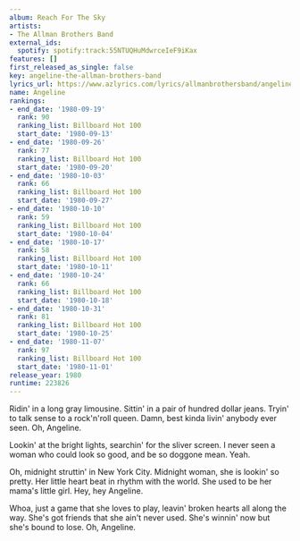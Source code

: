 ```yaml
---
album: Reach For The Sky
artists:
- The Allman Brothers Band
external_ids:
  spotify: spotify:track:55NTUQHuMdwrceIeF9iKax
features: []
first_released_as_single: false
key: angeline-the-allman-brothers-band
lyrics_url: https://www.azlyrics.com/lyrics/allmanbrothersband/angeline.html
name: Angeline
rankings:
- end_date: '1980-09-19'
  rank: 90
  ranking_list: Billboard Hot 100
  start_date: '1980-09-13'
- end_date: '1980-09-26'
  rank: 77
  ranking_list: Billboard Hot 100
  start_date: '1980-09-20'
- end_date: '1980-10-03'
  rank: 66
  ranking_list: Billboard Hot 100
  start_date: '1980-09-27'
- end_date: '1980-10-10'
  rank: 59
  ranking_list: Billboard Hot 100
  start_date: '1980-10-04'
- end_date: '1980-10-17'
  rank: 58
  ranking_list: Billboard Hot 100
  start_date: '1980-10-11'
- end_date: '1980-10-24'
  rank: 66
  ranking_list: Billboard Hot 100
  start_date: '1980-10-18'
- end_date: '1980-10-31'
  rank: 81
  ranking_list: Billboard Hot 100
  start_date: '1980-10-25'
- end_date: '1980-11-07'
  rank: 97
  ranking_list: Billboard Hot 100
  start_date: '1980-11-01'
release_year: 1980
runtime: 223826
---
```

Ridin' in a long gray limousine.
Sittin' in a pair of hundred dollar jeans.
Tryin' to talk sense to a rock'n'roll queen.
Damn, best kinda livin' anybody ever seen.
Oh, Angeline.


Lookin' at the bright lights, searchin' for the sliver screen.
I never seen a woman who could look so good,
and be so doggone mean. Yeah.

Oh, midnight struttin' in New York City.
Midnight woman, she is lookin' so pretty.
Her little heart beat in rhythm with the world.
She used to be her mama's little girl.
Hey, hey Angeline.



Whoa, just a game that she loves to play,
leavin' broken hearts all along the way.
She's got friends that she ain't never used.
She's winnin' now but she's bound to lose.
Oh, Angeline.
